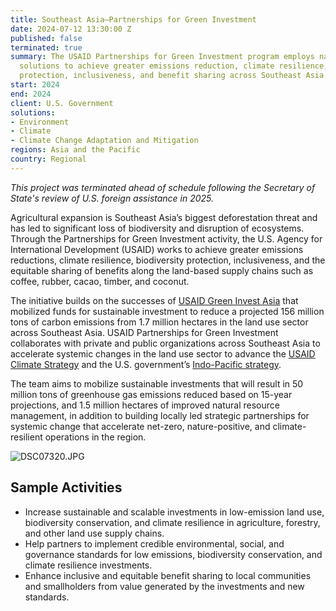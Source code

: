 ```yaml
---
title: Southeast Asia—Partnerships for Green Investment
date: 2024-07-12 13:30:00 Z
published: false
terminated: true
summary: The USAID Partnerships for Green Investment program employs nature-based
  solutions to achieve greater emissions reduction, climate resilience, biodiversity
  protection, inclusiveness, and benefit sharing across Southeast Asia.
start: 2024
end: 2024
client: U.S. Government
solutions:
- Environment
- Climate
- Climate Change Adaptation and Mitigation
regions: Asia and the Pacific
country: Regional
---
```


<aside><em>This project was terminated ahead of schedule following the Secretary of State's review of U.S. foreign assistance in 2025.</em></aside>

Agricultural expansion is Southeast Asia’s biggest deforestation threat and has led to significant loss of biodiversity and disruption of ecosystems. Through the Partnerships for Green Investment activity, the U.S. Agency for International Development (USAID) works to achieve greater emissions reductions, climate resilience, biodiversity protection, inclusiveness, and the equitable sharing of benefits along the land-based supply chains such as coffee, rubber, cacao, timber, and coconut.

The initiative builds on the successes of [USAID Green Invest Asia](https://www.usaid.gov/asia-regional/fact-sheets/usaid-green-invest-asia) that mobilized funds for sustainable investment to reduce a projected 156 million tons of carbon emissions from 1.7 million hectares in the land use sector across Southeast Asia. USAID Partnerships for Green Investment collaborates with private and public organizations across Southeast Asia to accelerate systemic changes in the land use sector to advance the [USAID Climate Strategy](https://www.usaid.gov/policy/climate-strategy) and the U.S. government’s [Indo-Pacific strategy](https://www.whitehouse.gov/wp-content/uploads/2022/02/U.S.-Indo-Pacific-Strategy.pdf).

The team aims to mobilize sustainable investments that will result in 50 million tons of greenhouse gas emissions reduced based on 15-year projections, and 1.5 million hectares of improved natural resource management, in addition to building locally led strategic partnerships for systemic change that accelerate net-zero, nature-positive, and climate-resilient operations in the region.

![DSC07320.JPG](/uploads/DSC07320.JPG)

## Sample Activities

* Increase sustainable and scalable investments in low-emission land use, biodiversity conservation, and climate resilience in agriculture, forestry, and other land use supply chains.
* Help partners to implement credible environmental, social, and governance standards for low emissions, biodiversity conservation, and climate resilience investments.
* Enhance inclusive and equitable benefit sharing to local communities and smallholders from value generated by the investments and new standards.
